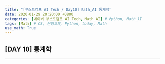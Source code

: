 ```yaml
---
title: "[부스트캠프 AI Tech / Day10] Math_AI 통계학"
date: 2020-01-29 20:20:00 +0800
categories: [네이버 부스트캠프 AI Tech, Math_AI] # Python, Math_AI
tags: [Math] # CS, 운영체제, Python, today, Math
use_math: True
---
```



## **[DAY 10] 통계학**

---
